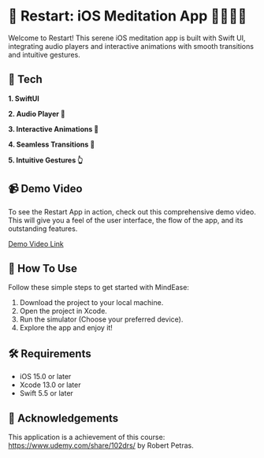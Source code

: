 # 🌿 Restart: iOS Meditation App 🧘‍♀️🧘‍♂️

Welcome to Restart! This serene iOS meditation app is built with Swift UI, integrating audio players and interactive animations with smooth transitions and intuitive gestures. 

## 🎁 Tech

**1. SwiftUI** 

**2. Audio Player 🎵**

**3. Interactive Animations 🚀** 

**4. Seamless Transitions 🌊** 

**5. Intuitive Gestures 👆**

## 📹 Demo Video
To see the Restart App in action, check out this comprehensive demo video. This will give you a feel of the user interface, the flow of the app, and its outstanding features. 

[Demo Video Link](https://github.com/tony-go/Restart/assets/22824417/c2aae56a-0730-48a9-abf4-61183bbbd843) 

## 🎈 How To Use
Follow these simple steps to get started with MindEase:

1. Download the project to your local machine.
2. Open the project in Xcode.
3. Run the simulator (Choose your preferred device).
4. Explore the app and enjoy it!

## 🛠 Requirements
- iOS 15.0 or later
- Xcode 13.0 or later
- Swift 5.5 or later

## 🎉 Acknowledgements
This application is a achievement of this course: https://www.udemy.com/share/102drs/ by Robert Petras.





